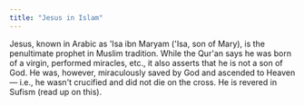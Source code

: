 ```yaml
---
title: "Jesus in Islam"
---
```

Jesus, known in Arabic as 'Isa ibn Maryam ('Isa, son of Mary), is the penultimate prophet in Muslim tradition. While the Qur'an says he was born of a virgin, performed miracles, etc., it also asserts that he is not a son of God. He was, however, miraculously saved by God and ascended to Heaven — i.e., he wasn't crucified and did not die on the cross. He is revered in Sufism (read up on this).
